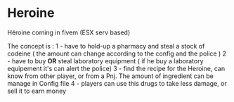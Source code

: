 # Heroine
Héroine coming in fivem (ESX serv based)

The concept is : 
  1 - have to hold-up a pharmacy and steal a stock of codeine ( the amount can change according to the config and the police )
  2 - have to buy <b>OR</b> steal laboratory equipment ( if he buy a laboratory equipement it's can alert the police)
  3 - find the recipe for the Heroine, can know from other player, or from a Pnj. The amount of ingredient can be manage in Config file
  4 - players can use this drugs to take less damage, or sell it to earn money
